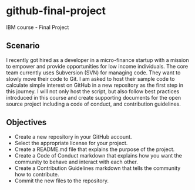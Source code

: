 # github-final-project
IBM course - Final Project

## Scenario
I recently got hired as a developer in a micro-finance startup with a mission to empower and provide opportunities for low income individuals. The core team currently uses Subversion (SVN) for managing code. They want to slowly move their code to Git. I am asked to host their sample code to calculate simple interest on GitHub in a new repository as the first step in this journey. I will not only host the script, but also follow best practices introduced in this course and create supporting documents for the open source project including a code of conduct, and contribution guidelines.

## Objectives
+ Create a new repository in your GitHub account.
+ Select the appropriate license for your project.
+ Create a README.md file that explains the purpose of the project.
+ Create a Code of Conduct markdown that explains how you want the community to behave and interact with each other.
+ Create a Contribution Guidelines markdown that tells the community how to contribute.
+ Commit the new files to the repository.
